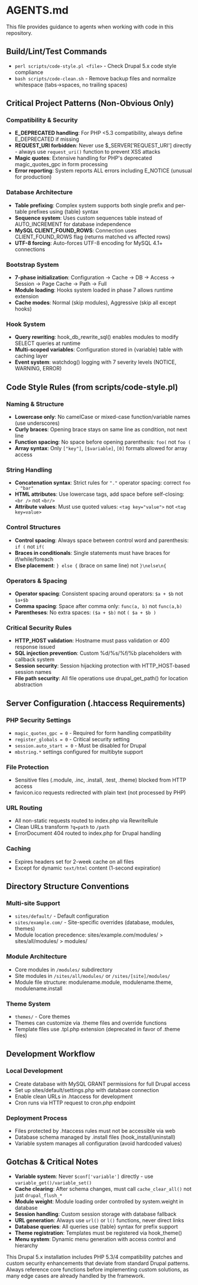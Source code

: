 # AGENTS.md

This file provides guidance to agents when working with code in this repository.

## Build/Lint/Test Commands

- `perl scripts/code-style.pl <file>` - Check Drupal 5.x code style compliance
- `bash scripts/code-clean.sh` - Remove backup files and normalize whitespace (tabs→spaces, no trailing spaces)

## Critical Project Patterns (Non-Obvious Only)

### Compatibility & Security
- **E_DEPRECATED handling**: For PHP <5.3 compatibility, always define E_DEPRECATED if missing
- **REQUEST_URI forbidden**: Never use $_SERVER['REQUEST_URI'] directly - always use `request_uri()` function to prevent XSS attacks
- **Magic quotes**: Extensive handling for PHP's deprecated magic_quotes_gpc in form processing
- **Error reporting**: System reports ALL errors including E_NOTICE (unusual for production)

### Database Architecture
- **Table prefixing**: Complex system supports both single prefix and per-table prefixes using {table} syntax
- **Sequence system**: Uses custom sequences table instead of AUTO_INCREMENT for database independence
- **MySQL CLIENT_FOUND_ROWS**: Connection uses CLIENT_FOUND_ROWS flag (returns matched vs affected rows)
- **UTF-8 forcing**: Auto-forces UTF-8 encoding for MySQL 4.1+ connections

### Bootstrap System
- **7-phase initialization**: Configuration → Cache → DB → Access → Session → Page Cache → Path → Full
- **Module loading**: Hooks system loaded in phase 7 allows runtime extension
- **Cache modes**: Normal (skip modules), Aggressive (skip all except hooks)

### Hook System
- **Query rewriting**: hook_db_rewrite_sql() enables modules to modify SELECT queries at runtime
- **Multi-scoped variables**: Configuration stored in {variable} table with caching layer
- **Event system**: watchdog() logging with 7 severity levels (NOTICE, WARNING, ERROR)

## Code Style Rules (from scripts/code-style.pl)

### Naming & Structure
- **Lowercase only**: No camelCase or mixed-case function/variable names (use underscores)
- **Curly braces**: Opening brace stays on same line as condition, not next line
- **Function spacing**: No space before opening parenthesis: `foo(` not `foo (`
- **Array syntax**: Only `["key"]`, `[$variable]`, `[0]` formats allowed for array access

### String Handling
- **Concatenation syntax**: Strict rules for `"."` operator spacing: correct `foo . "bar"`
- **HTML attributes**: Use lowercase tags, add space before self-closing: `<br />` not `<br/>`
- **Attribute values**: Must use quoted values: `<tag key="value">` not `<tag key=value>`

### Control Structures
- **Control spacing**: Always space between control word and parenthesis: `if (` not `if(`
- **Braces in conditionals**: Single statements must have braces for if/while/foreach
- **Else placement**: `} else {` (brace on same line) not `}\nelse\n{`

### Operators & Spacing
- **Operator spacing**: Consistent spacing around operators: `$a + $b` not `$a+$b`
- **Comma spacing**: Space after comma only: `func(a, b)` not `func(a,b)`
- **Parentheses**: No extra spaces: `($a + $b)` not `( $a + $b )`

### Critical Security Rules
- **HTTP_HOST validation**: Hostname must pass validation or 400 response issued
- **SQL injection prevention**: Custom %d/%s/%f/%b placeholders with callback system
- **Session security**: Session hijacking protection with HTTP_HOST-based session names
- **File path security**: All file operations use drupal_get_path() for location abstraction

## Server Configuration (.htaccess Requirements)

### PHP Security Settings
- `magic_quotes_gpc = 0` - Required for form handling compatibility
- `register_globals = 0` - Critical security setting
- `session.auto_start = 0` - Must be disabled for Drupal
- `mbstring.*` settings configured for multibyte support

### File Protection
- Sensitive files (.module, .inc, .install, .test, .theme) blocked from HTTP access
- favicon.ico requests redirected with plain text (not processed by PHP)

### URL Routing
- All non-static requests routed to index.php via RewriteRule
- Clean URLs transform `?q=path` to `/path`
- ErrorDocument 404 routed to index.php for Drupal handling

### Caching
- Expires headers set for 2-week cache on all files
- Except for dynamic `text/html` content (1-second expiration)

## Directory Structure Conventions

### Multi-site Support
- `sites/default/` - Default configuration
- `sites/example.com/` - Site-specific overrides (database, modules, themes)
- Module location precedence: sites/example.com/modules/ > sites/all/modules/ > modules/

### Module Architecture
- Core modules in `/modules/` subdirectory
- Site modules in `/sites/all/modules/` or `/sites/[site]/modules/`
- Module file structure: modulename.module, modulename.theme, modulename.install

### Theme System
- `themes/` - Core themes
- Themes can customize via .theme files and override functions
- Template files use .tpl.php extension (deprecated in favor of .theme files)

## Development Workflow

### Local Development
- Create database with MySQL GRANT permissions for full Drupal access
- Set up sites/default/settings.php with database connection
- Enable clean URLs in .htaccess for development
- Cron runs via HTTP request to cron.php endpoint

### Deployment Process
- Files protected by .htaccess rules must not be accessible via web
- Database schema managed by .install files (hook_install/uninstall)
- Variable system manages all configuration (avoid hardcoded values)

## Gotchas & Critical Notes

- **Variable system**: Never `$conf['variable']` directly - use `variable_get()/variable_set()`
- **Cache clearing**: After schema changes, must call `cache_clear_all()` not just `drupal_flush_*`
- **Module weight**: Module loading order controlled by system.weight in database
- **Session handling**: Custom session storage with database fallback
- **URL generation**: Always use `url()` or `l()` functions, never direct links
- **Database queries**: All queries use {table} syntax for prefix support
- **Theme registration**: Templates must be registered via hook_theme()
- **Menu system**: Dynamic menu generation with access control and hierarchy

This Drupal 5.x installation includes PHP 5.3/4 compatibility patches and custom security enhancements that deviate from standard Drupal patterns. Always reference core functions before implementing custom solutions, as many edge cases are already handled by the framework.